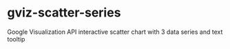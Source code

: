 gviz-scatter-series
===================

Google Visualization API interactive scatter chart with 3 data series and text tooltip
